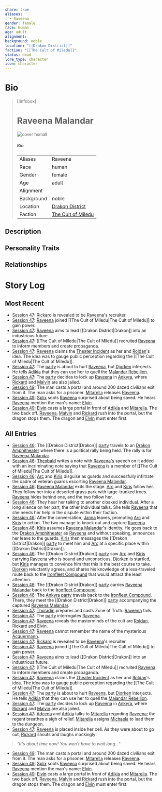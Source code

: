 ```yaml
---
share: true
aliases:
  - Raveena
gender: female
race: human
age: adult
alignment: 
background: noble
location: "[[Drakon District]]"
faction: "[[The Cult of Miledu]]"
status: dead
lore_type: character
icon: character
---
```

# Bio
> [!infobox]
> # Raveena Malandar
> ![cover hsmall](insertimage.png)
> ##### Bio
> |  |  |
> | ---- | ---- |
> | Aliases | Raveena|
> | Race| human |
> | Gender| female|
> | Age | adult|
> | Alignment|| 
> | Background| noble|
> | Location|  [Drakon District](../Locations/Areas/Drakon%20District.md)|
> | Faction| [The Cult of Miledu](../../The%20Cult%20of%20Miledu.md)| 
## Description
## Personality Traits
## Relationships
# Story Log
## Most Recent
- [Session 47](../Session%20Log/Session%2047.md): [Rickard](Rickard%20Kyp.md) is revealed to be [Raveena](Raveena%20Malandar.md)'s recruiter.
- [Session 47](../Session%20Log/Session%2047.md): [Raveena](Raveena%20Malandar.md) joined [[The Cult of Miledu|The Cult of Miledu]] to gain power.
- [Session 47](../Session%20Log/Session%2047.md): [Raveena](Raveena%20Malandar.md) aims to lead [[Drakon District|Drakon]] into an industrious future.
- [Session 47](../Session%20Log/Session%2047.md): [[The Cult of Miledu|The Cult of Miledu]] recruited [Raveena](Raveena%20Malandar.md) to inform members and create propaganda.
- [Session 47](../Session%20Log/Session%2047.md): [Raveena](Raveena%20Malandar.md) claims the [Theater Incident](Theater%20Incident.md) as her and [Roldan](Roldan%20Vinke.md)'s idea. The idea was to gauge public perception regarding the [[The Cult of Miledu|The Cult of Miledu]].
- [Session 47](../Session%20Log/Session%2047.md): The [party](Seven%20Up....md) is about to hurt [Raveena](Raveena%20Malandar.md), but [Djorken](Djorken%20Veegar.md) interjects. He tells [Adikia](Adikia%20Unalome.md) that they can use her to quell the [Malandar Rebellion](Malandar%20Rebellion.md).
- [Session 47](../Session%20Log/Session%2047.md): The [party](Seven%20Up....md) decides to lock up [Raveena](Raveena%20Malandar.md) in [Ankyra](Ankyra%20District.md), where [Rickard](Rickard%20Kyp.md) and [Malvin](Malvin%20Randall.md) are also jailed.
- [Session 49](../Session%20Log/Session%2049.md): The man casts a portal and around 200 dazed civilians exit from it. The man asks for a prisoner. [Mitarella](Mitarella%20Randall.md) releases [Raveena](Raveena%20Malandar.md).
- [Session 49](../Session%20Log/Session%2049.md): [Splix](Spraugh%20'Splix'%20Calix.md) soots [Raveena](Raveena%20Malandar.md) surprised about being saved. He hears [Raveena](Raveena%20Malandar.md) mention the man's name: [Elvin](Elvin%20Claymore.md).
- [Session 49](../Session%20Log/Session%2049.md): [Elvin](Elvin%20Claymore.md) casts a large portal in front of [Adikia](Adikia%20Unalome.md) and [Mitarella](Mitarella%20Randall.md). The two back off. [Raveena](Raveena%20Malandar.md), [Malvin](Malvin%20Randall.md) and [Rickard](Rickard%20Kyp.md) rush into the portal, but the dragon stops them. The dragon and [Elvin](Elvin%20Claymore.md) must enter first.

## All Entries
- [Session 46](../Session%20Log/Session%2046.md): The [[Drakon District|Drakon]] [party](Seven%20Up....md) travels to an [Drakon Amphitheater](Drakon's%20Open%20Amphitheater.md) where there is a political rally being held. The rally is for [Raveena Malandar](Raveena%20Malandar.md).
- [Session 46](../Session%20Log/Session%2046.md): [Theobald](Theobald%20Clayhollow.md) writes a note with [Raveena's](Raveena%20Malandar.md) speech on it added with an incriminating note saying that [Raveena](Raveena%20Malandar.md) is a member of [[The Cult of Miledu|The Cult of Miledu]].
- [Session 46](../Session%20Log/Session%2046.md): [Arc](Arc.md) and [Kiris](Kiris%20Acquermann.md) disguise as guards and successfully infiltrate the cadre of veteran guards escorting [Raveena Malandar](Raveena%20Malandar.md).
- [Session 46](../Session%20Log/Session%2046.md): [Raveena Malandar](Raveena%20Malandar.md) exits the stage. [Arc](Arc.md) and [Kiris](Kiris%20Acquermann.md) follow her. They follow her into a deserted grass park with large-trunked trees. [Raveena](Raveena%20Malandar.md) hides behind one, and the two follow her.
- [Session 46](../Session%20Log/Session%2046.md): They hear her talking to another cloaked individual. After a long silence on her part, the other individual talks. She tells [Raveena](Raveena%20Malandar.md) that she needs her help in the dispute within their faction.
- [Session 46](../Session%20Log/Session%2046.md): After the conversation, [Janna](Janna%20Furwish.md) leaves, prompting [Arc](Arc.md) and [Kiris](Kiris%20Acquermann.md) to action.  The two manage to knock out and capture [Raveena](Raveena%20Malandar.md).
- [Session 46](../Session%20Log/Session%2046.md): [Kiris](Kiris%20Acquermann.md) assumes [Raveena Malandar](Raveena%20Malandar.md)'s identity. He goes back to the [Drakon Amphitheater](Drakon's%20Open%20Amphitheater.md) as [Raveena](Raveena%20Malandar.md) and without speaking, announces her leave to the guards. [Kiris](Kiris%20Acquermann.md) then messages the [[Drakon District|Drakon]] [party](Seven%20Up....md) to meet him and [Arc](Arc.md) at a specific place within [[Drakon District|Drakon]].
- [Session 46](../Session%20Log/Session%2046.md): The [[Drakon District|Drakon]] [party](Seven%20Up....md) saw [Arc](Arc.md) and [Kiris](Kiris%20Acquermann.md) carrying [Raveena](Raveena%20Malandar.md) who is bound and unconscious. [Djorken](Djorken%20Veegar.md) is startled, but [Kiris](Kiris%20Acquermann.md) manages to convince him that this is the best course to take. [Djorken](Djorken%20Veegar.md) reluctantly agrees, and shares his knowledge of a less-traveled route back to the [Ironfleet Compound](Ironfleet%20Compound.md) that would attract the least attention.
- [Session 46](../Session%20Log/Session%2046.md): The [[Drakon District|Drakon]] [party](Seven%20Up....md) carries [Raveena Malandar](Raveena%20Malandar.md) back to the [Ironfleet Compound](Ironfleet%20Compound.md).
- [Session 46](../Session%20Log/Session%2046.md): The [Ankyra](Ankyra%20District.md) [party](Seven%20Up....md) travels back to the [Ironfleet Compound](Ironfleet%20Compound.md). There, they meet the [[Drakon District|Drakon]] [party](Seven%20Up....md) accompanying the captured [Raveena Malandar](Raveena%20Malandar.md).
- [Session 47](../Session%20Log/Session%2047.md): [Thoradin](Thoradin%20Goodman.md) prepares and casts Zone of Truth. [Raveena](Raveena%20Malandar.md) fails.
- [Session 47](../Session%20Log/Session%2047.md): The [party](Seven%20Up....md) interrogates [Raveena](Raveena%20Malandar.md).
- [Session 47](../Session%20Log/Session%2047.md): [Raveena](Raveena%20Malandar.md) reveals the masterminds of the cult are [Roldan](Roldan%20Vinke.md), [Rickard](Rickard%20Kyp.md) and [Elvin](Elvin%20Claymore.md).
- [Session 47](../Session%20Log/Session%2047.md): [Raveena](Raveena%20Malandar.md) cannot remember the name of the mysterious [Acquermann](Acquermann%20Clan.md).
- [Session 47](../Session%20Log/Session%2047.md): [Rickard](Rickard%20Kyp.md) is revealed to be [Raveena](Raveena%20Malandar.md)'s recruiter.
- [Session 47](../Session%20Log/Session%2047.md): [Raveena](Raveena%20Malandar.md) joined [[The Cult of Miledu|The Cult of Miledu]] to gain power.
- [Session 47](../Session%20Log/Session%2047.md): [Raveena](Raveena%20Malandar.md) aims to lead [[Drakon District|Drakon]] into an industrious future.
- [Session 47](../Session%20Log/Session%2047.md): [[The Cult of Miledu|The Cult of Miledu]] recruited [Raveena](Raveena%20Malandar.md) to inform members and create propaganda.
- [Session 47](../Session%20Log/Session%2047.md): [Raveena](Raveena%20Malandar.md) claims the [Theater Incident](Theater%20Incident.md) as her and [Roldan](Roldan%20Vinke.md)'s idea. The idea was to gauge public perception regarding the [[The Cult of Miledu|The Cult of Miledu]].
- [Session 47](../Session%20Log/Session%2047.md): The [party](Seven%20Up....md) is about to hurt [Raveena](Raveena%20Malandar.md), but [Djorken](Djorken%20Veegar.md) interjects. He tells [Adikia](Adikia%20Unalome.md) that they can use her to quell the [Malandar Rebellion](Malandar%20Rebellion.md).
- [Session 47](../Session%20Log/Session%2047.md): The [party](Seven%20Up....md) decides to lock up [Raveena](Raveena%20Malandar.md) in [Ankyra](Ankyra%20District.md), where [Rickard](Rickard%20Kyp.md) and [Malvin](Malvin%20Randall.md) are also jailed.
- [Session 47](../Session%20Log/Session%2047.md): [Adeena](Adeena%20Oberon.md) and [Adikia](Adikia%20Unalome.md) talks to [Mitarella](Mitarella%20Randall.md) regarding [Raveena](Raveena%20Malandar.md); the regent breathes a sigh of relief. [Mitarella](Mitarella%20Randall.md) assigns [Michaela](Michaela%20Randall.md) to lead them to the dungeon.
- [Session 47](../Session%20Log/Session%2047.md): [Raveena](Raveena%20Malandar.md) is placed inside her cell. As they were about to go out, [Rickard](Rickard%20Kyp.md) shouts and laughs mockingly:
> *"It's about time now! You won't have to wait long..."*
- [Session 49](../Session%20Log/Session%2049.md): The man casts a portal and around 200 dazed civilians exit from it. The man asks for a prisoner. [Mitarella](Mitarella%20Randall.md) releases [Raveena](Raveena%20Malandar.md).
- [Session 49](../Session%20Log/Session%2049.md): [Splix](Spraugh%20'Splix'%20Calix.md) soots [Raveena](Raveena%20Malandar.md) surprised about being saved. He hears [Raveena](Raveena%20Malandar.md) mention the man's name: [Elvin](Elvin%20Claymore.md).
- [Session 49](../Session%20Log/Session%2049.md): [Elvin](Elvin%20Claymore.md) casts a large portal in front of [Adikia](Adikia%20Unalome.md) and [Mitarella](Mitarella%20Randall.md). The two back off. [Raveena](Raveena%20Malandar.md), [Malvin](Malvin%20Randall.md) and [Rickard](Rickard%20Kyp.md) rush into the portal, but the dragon stops them. The dragon and [Elvin](Elvin%20Claymore.md) must enter first.
